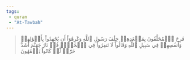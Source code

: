 ```yaml
---
tags: 
 - quran 
 - "At-Tawbah"
---
```


> فَرِحَ ٱلۡمُخَلَّفُونَ بِمَقۡعَدِهِمۡ خِلَٰفَ رَسُولِ ٱللَّهِ وَكَرِهُوٓاْ أَن يُجَٰهِدُواْ بِأَمۡوَٰلِهِمۡ وَأَنفُسِهِمۡ فِي سَبِيلِ ٱللَّهِ وَقَالُواْ لَا تَنفِرُواْ فِي ٱلۡحَرِّۗ قُلۡ نَارُ جَهَنَّمَ أَشَدُّ حَرّٗاۚ لَّوۡ كَانُواْ يَفۡقَهُونَ
